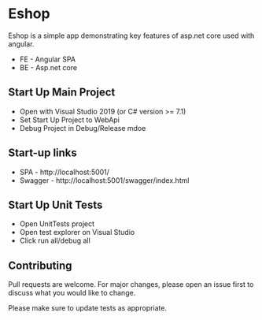 # Eshop

Eshop is a simple app demonstrating key features of asp.net core used with angular.

- FE - Angular SPA
- BE - Asp.net core

## Start Up Main Project

- Open with  Visual Studio 2019 (or C# version >= 7.1)
- Set Start Up Project to WebApi
- Debug Project in Debug/Release mdoe

## Start-up links
- SPA - http://localhost:5001/
- Swagger - http://localhost:5001/swagger/index.html

## Start Up Unit Tests
- Open UnitTests project
- Open test explorer on Visual Studio
- Click run all/debug all

## Contributing
Pull requests are welcome. For major changes, please open an issue first to discuss what you would like to change.

Please make sure to update tests as appropriate.